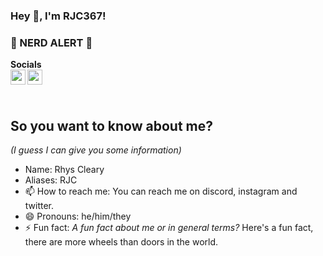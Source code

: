 ### Hey 👋, I'm RJC367!

### :rotating_light: NERD ALERT :rotating_light:

**Socials**
<br />
<a href="https://www.youtube.com/" target="_blank">
  <img align="left" width="24px" src="https://cdn.jsdelivr.net/npm/simple-icons@5.14.0/icons/discord.svg" />
</a>
<img align="left" width="24px" src="https://cdn.jsdelivr.net/npm/simple-icons@5.14.0/icons/instagram.svg" />

<br />
<br />

<!--
**rhyscleary/rhyscleary** is a ✨ _special_ ✨ repository because its `README.md` (this file) appears on your GitHub profile.

Here are some ideas to get you started:

- 🔭 I’m currently working on ...
<!-- - 🌱 I’m currently learning ...
- 👯 I’m looking to collaborate on ...
- 🤔 I’m looking for help with ...
- 💬 Ask me about ... -->

## So you want to know about me?
*(I guess I can give you some information)*
- Name: Rhys Cleary
- Aliases: RJC
- 📫 How to reach me: You can reach me on discord, instagram and twitter. 
- 😄 Pronouns: he/him/they
- ⚡ Fun fact: *A fun fact about me or in general terms?* Here's a fun fact, there are more wheels than doors in the world. 
